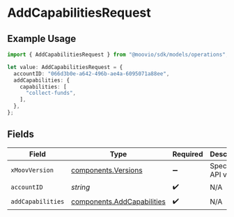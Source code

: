 # AddCapabilitiesRequest

## Example Usage

```typescript
import { AddCapabilitiesRequest } from "@moovio/sdk/models/operations";

let value: AddCapabilitiesRequest = {
  accountID: "066d3b0e-a642-496b-ae4a-6095071a88ee",
  addCapabilities: {
    capabilities: [
      "collect-funds",
    ],
  },
};
```

## Fields

| Field                                                                    | Type                                                                     | Required                                                                 | Description                                                              |
| ------------------------------------------------------------------------ | ------------------------------------------------------------------------ | ------------------------------------------------------------------------ | ------------------------------------------------------------------------ |
| `xMoovVersion`                                                           | [components.Versions](../../models/components/versions.md)               | :heavy_minus_sign:                                                       | Specify an API version.                                                  |
| `accountID`                                                              | *string*                                                                 | :heavy_check_mark:                                                       | N/A                                                                      |
| `addCapabilities`                                                        | [components.AddCapabilities](../../models/components/addcapabilities.md) | :heavy_check_mark:                                                       | N/A                                                                      |